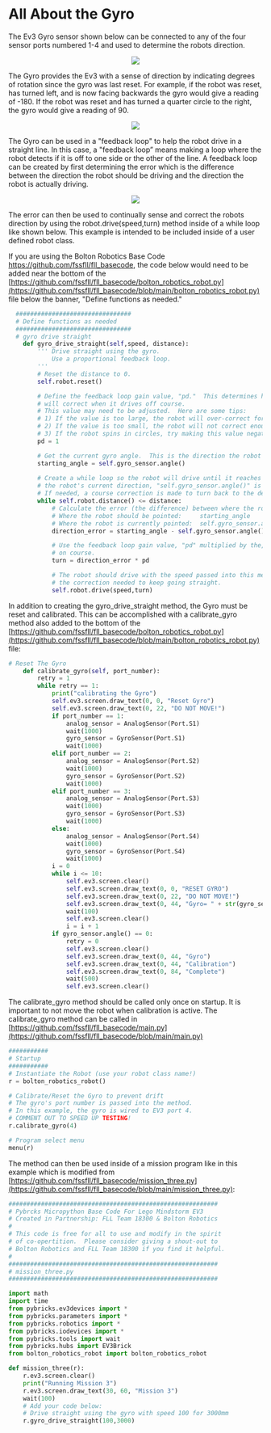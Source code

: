 # All About the Gyro

The Ev3 Gyro sensor shown below can be connected to any of the four sensor ports numbered 1-4 and used to determine the robots direction.
<p align="center">
 <img src="https://fssfll.github.io/fssfll/gyro/ev3_gyro.png">
 </p>
The Gyro provides the Ev3 with a sense of direction by indicating degrees of rotation since the gyro was last reset.  For example, if the robot was reset, has turned left, and is now facing backwards the gyro would give a reading of -180.  If the robot was reset and has turned a quarter circle to the right, the gyro would give a reading of 90.
<p align="center">
<img src="https://fssfll.github.io/fssfll/gyro/headings.JPG">
</p>
The Gyro can be used in a "feedback loop" to help the robot drive in a straight line.  In this case, a "feedback loop” means making a loop where the robot detects if it is off to one side or the other of the line.  A feedback loop can be created by first determining the error which is the difference between the direction the robot should be driving and the direction the robot is actually driving.  
<p align="center">
<img src="https://fssfll.github.io/fssfll/gyro/ev3_direction.JPG">
</p>
The error can then be used to continually sense and correct the robots direction by using the robot.drive(speed,turn) method inside of a while loop like shown below.  This example is intended to be included inside of a user defined robot class.  

If you are using the Bolton Robotics Base Code https://github.com/fssfll/fll_basecode, the code below would need to be added near the bottom of the [https://github.com/fssfll/fll_basecode/bolton_robotics_robot.py](https://github.com/fssfll/fll_basecode/blob/main/bolton_robotics_robot.py) file below the banner, "Define functions as needed." 

```python
  ################################
  # Define functions as needed
  ################################
  # gyro drive straight
    def gyro_drive_straight(self,speed, distance):
        ''' Drive straight using the gyro.
            Use a proportional feedback loop.
        '''
        # Reset the distance to 0.
        self.robot.reset()

        # Define the feedback loop gain value, "pd."  This determines how much the robot
        # will correct when it drives off course.  
        # This value may need to be adjusted.  Here are some tips:
        # 1) If the value is too large, the robot will over-correct for errors and snake back and forth.  
        # 2) If the value is too small, the robot will not correct enough and will go off course.
        # 3) If the robot spins in circles, try making this value negative (pd=-1)
        pd = 1

        # Get the current gyro angle.  This is the direction the robot should keep driving. 
        starting_angle = self.gyro_sensor.angle()
       
        # Create a while loop so the robot will drive until it reaches the target distance.  Inside the loop
        # the robot's current direction, "self.gyro_sensor.angle()" is repeatedly checked to see if it has gone off course. 
        # If needed, a course correction is made to turn back to the desired direction (starting_angle)
        while self.robot.distance() <= distance:
            # Calculate the error (the difference) between where the robot should be pointed and where it is pointed
            # Where the robot should be pointed:     starting_angle
            # Where the robot is currently pointed:  self.gyro_sensor.angle()
            direction_error = starting_angle - self.gyro_sensor.angle()

            # Use the feedback loop gain value, "pd" multiplied by the, "direction_error" to make the robot turn back
            # on course.
            turn = direction_error * pd

            # The robot should drive with the speed passed into this method, "gyro_drive_straight" and turn based on
            # the correction needed to keep going straight.
            self.robot.drive(speed,turn)
```

In addition to creating the gyro_drive_straight method, the Gyro must be reset and calibrated.  This can be accomplished with a calibrate_gyro method also added to the bottom of the [https://github.com/fssfll/fll_basecode/bolton_robotics_robot.py](https://github.com/fssfll/fll_basecode/blob/main/bolton_robotics_robot.py) file:
```python
# Reset The Gyro
    def calibrate_gyro(self, port_number):
        retry = 1
        while retry == 1:
            print("calibrating the Gyro")
            self.ev3.screen.draw_text(0, 0, "Reset Gyro")
            self.ev3.screen.draw_text(0, 22, "DO NOT MOVE!")
            if port_number == 1:
                analog_sensor = AnalogSensor(Port.S1)
                wait(1000)
                gyro_sensor = GyroSensor(Port.S1)
                wait(1000)
            elif port_number == 2:
                analog_sensor = AnalogSensor(Port.S2)
                wait(1000)
                gyro_sensor = GyroSensor(Port.S2)
                wait(1000)
            elif port_number == 3:
                analog_sensor = AnalogSensor(Port.S3)
                wait(1000)
                gyro_sensor = GyroSensor(Port.S3)
                wait(1000)
            else:
                analog_sensor = AnalogSensor(Port.S4)
                wait(1000)
                gyro_sensor = GyroSensor(Port.S4)
                wait(1000)
            i = 0
            while i <= 10:
                self.ev3.screen.clear()
                self.ev3.screen.draw_text(0, 0, "RESET GYRO")
                self.ev3.screen.draw_text(0, 22, "DO NOT MOVE!")
                self.ev3.screen.draw_text(0, 44, "Gyro= " + str(gyro_sensor.angle()))
                wait(100)
                self.ev3.screen.clear()
                i = i + 1
            if gyro_sensor.angle() == 0:
                retry = 0
                self.ev3.screen.clear()
                self.ev3.screen.draw_text(0, 44, "Gyro")
                self.ev3.screen.draw_text(0, 44, "Calibration")
                self.ev3.screen.draw_text(0, 84, "Complete")
                wait(500)
                self.ev3.screen.clear()
```
The calibrate_gyro method should be called only once on startup.  It is important to not move the robot when calibration is active.  The calibrate_gyro method can be called in [https://github.com/fssfll/fll_basecode/main.py](https://github.com/fssfll/fll_basecode/blob/main/main.py)
```python
###########
# Startup
###########
# Instantiate the Robot (use your robot class name!)
r = bolton_robotics_robot()

# Calibrate/Reset the Gyro to prevent drift
# The gyro's port number is passed into the method.  
# In this example, the gyro is wired to EV3 port 4.
# COMMENT OUT TO SPEED UP TESTING!
r.calibrate_gyro(4)

# Program select menu
menu(r)
```


The method can then be used inside of a mission program like in this example which is modified from [https://github.com/fssfll/fll_basecode/mission_three.py](https://github.com/fssfll/fll_basecode/blob/main/mission_three.py):
```python
##########################################################
# Pybrcks Micropython Base Code For Lego Mindstorm EV3 
# Created in Partnership: FLL Team 18300 & Bolton Robotics
#
# This code is free for all to use and modify in the spirit 
# of co-opertition.  Please consider giving a shout-out to
# Bolton Robotics and FLL Team 18300 if you find it helpful.
#
##########################################################
# mission_three.py
##########################################################

import math
import time
from pybricks.ev3devices import *
from pybricks.parameters import *
from pybricks.robotics import *
from pybricks.iodevices import *
from pybricks.tools import wait
from pybricks.hubs import EV3Brick
from bolton_robotics_robot import bolton_robotics_robot

def mission_three(r):
    r.ev3.screen.clear()
    print("Running Mission 3")
    r.ev3.screen.draw_text(30, 60, "Mission 3")
    wait(100)
    # Add your code below:
    # Drive straight using the gyro with speed 100 for 3000mm
    r.gyro_drive_straight(100,3000)
```
